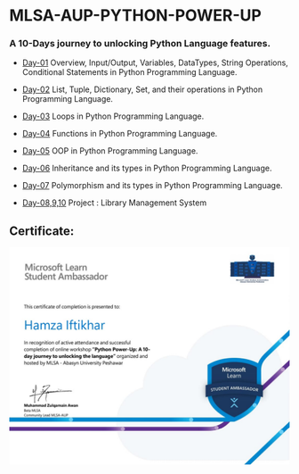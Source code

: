 # MLSA-AUP-PYTHON-POWER-UP
### A 10-Days journey to unlocking Python Language features.

- [Day-01](https://github.com/hamzaiftkhar/MLSA-AUP-PYTHON-POWER-UP/tree/main/Day-01)   Overview, Input/Output, Variables, DataTypes, String Operations, Conditional Statements in Python Programming Language.

- [Day-02](https://github.com/hamzaiftkhar/MLSA-AUP-PYTHON-POWER-UP/tree/main/Day-02) List, Tuple, Dictionary, Set, and their operations in Python Programming Language.

- [Day-03](https://github.com/hamzaiftkhar/MLSA-AUP-PYTHON-POWER-UP/tree/main/Day-03)  Loops in Python Programming Language.

- [Day-04](https://github.com/hamzaiftkhar/MLSA-AUP-PYTHON-POWER-UP/tree/main/Day-04) Functions in Python Programming Language.

- [Day-05](https://github.com/hamzaiftkhar/MLSA-AUP-PYTHON-POWER-UP/tree/main/Day-05) OOP in Python Programming Language.

- [Day-06](https://github.com/hamzaiftkhar/MLSA-AUP-PYTHON-POWER-UP/tree/main/Day-06) Inheritance and its types in Python Programming Language.

- [Day-07](https://github.com/hamzaiftkhar/MLSA-AUP-PYTHON-POWER-UP/tree/main/Day-07) Polymorphism and its types in Python Programming Language.

- [Day-08,9,10](https://github.com/hamzaiftkhar/MLSA-AUP-PYTHON-POWER-UP/tree/main/Day-8%2C9%2C10) Project : Library Management System

## Certificate:

![Certificate](certificate.jpg)